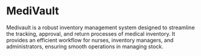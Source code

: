 # MediVault
Medivault is a robust inventory management system designed to streamline the tracking, approval, and return processes of medical inventory. It provides an efficient workflow for nurses, inventory managers, and administrators, ensuring smooth operations in managing stock.
